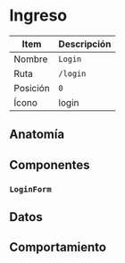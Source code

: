 # Ingreso

| Item     | Descripción                                          |
| -------- | ---------------------------------------------------- |
| Nombre   | `Login`                                              |
| Ruta     | `/login`                                             |
| Posición | `0`                                                  |
| Ícono    | <span class="material-symbols-outlined">login</span> |

## Anatomía

## Componentes

### `LoginForm`

## Datos

## Comportamiento
